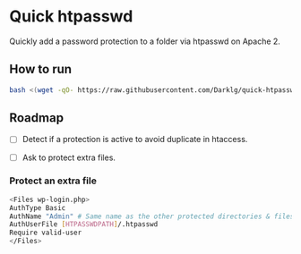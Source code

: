 # Quick htpasswd
Quickly add a password protection to a folder via htpasswd on Apache 2.

## How to run

```bash
bash <(wget -qO- https://raw.githubusercontent.com/Darklg/quick-htpasswd/main/launch.sh)
```
## Roadmap

- [ ] Detect if a protection is active to avoid duplicate in htaccess.
- [ ] Ask to protect extra files.


### Protect an extra file

```bash
<Files wp-login.php>
AuthType Basic
AuthName "Admin" # Same name as the other protected directories & files
AuthUserFile [HTPASSWDPATH]/.htpasswd
Require valid-user
</Files>
```
